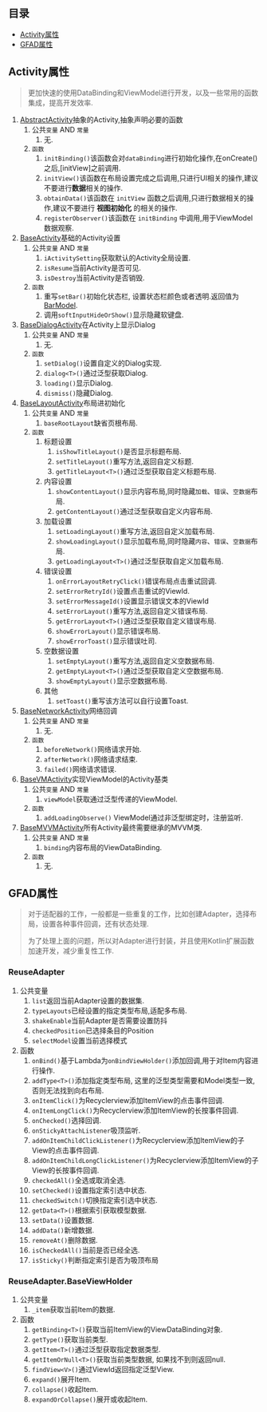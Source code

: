 ## 目录

* [Activity属性](#Activity属性)
* [GFAD属性](#GFAD属性)

## Activity属性

> 更加快速的使用DataBinding和ViewModel进行开发，以及一些常用的函数集成，提高开发效率.

1. [AbstractActivity](https://github.com/Chen-Xi-g/GFAndroid/blob/master/base_core/src/main/java/com/alvin/base_core/base/AbstractActivity.kt)抽象的Activity,抽象声明必要的函数
    1. 公共`变量` AND `常量`
        1. 无.
    2. `函数`
        1. `initBinding()`该函数会对`dataBinding`进行初始化操作,在onCreate()之后,[initView]之前调用.
        2. `initView()`该函数在布局设置完成之后调用,只进行UI相关的操作,建议不要进行**数据**相关的操作.
        3. `obtainData()`该函数在 `initView` 函数之后调用,只进行数据相关的操作,建议不要进行 **视图初始化** 的相关的操作.
        4. `registerObserver()`该函数在 `initBinding` 中调用,用于ViewModel数据观察.
2. [BaseActivity](https://github.com/Chen-Xi-g/GFAndroid/blob/master/base_core/src/main/java/com/alvin/base_core/base/BaseActivity.kt)基础的Activity设置
    1. 公共`变量` AND `常量`
        1. `iActivitySetting`获取默认的Activity全局设置.
        2. `isResume`当前Activity是否可见.
        3. `isDestroy`当前Activity是否销毁.
    2. `函数`
        1. 重写`setBar()`初始化状态栏,
           设置状态栏颜色或者透明.返回值为[BarModel](https://github.com/Chen-Xi-g/GFAndroid/blob/master/base_core/src/main/java/com/alvin/base_core/model/BarModel.kt).
        2. 调用`softInputHideOrShow()`显示隐藏软键盘.
3. [BaseDialogActivity](https://github.com/Chen-Xi-g/GFAndroid/blob/master/base_core/src/main/java/com/alvin/base_core/base/BaseDialogActivity.kt)在Activity上显示Dialog
    1. 公共`变量` AND `常量`
        1. 无.
    2. `函数`
        1. `setDialog()`设置自定义的Dialog实现.
        2. `dialog<T>()`通过泛型获取Dialog.
        3. `loading()`显示Dialog.
        4. `dismiss()`隐藏Dialog.
4. [BaseLayoutActivity](https://github.com/Chen-Xi-g/GFAndroid/blob/master/base_core/src/main/java/com/alvin/base_core/base/BaseLayoutActivity.kt)布局进初始化
    1. 公共`变量` AND `常量`
        1. `baseRootLayout`缺省页根布局.
    2. `函数`
        1. 标题设置
            1. `isShowTitleLayout()`是否显示标题布局.
            2. `setTitleLayout()`重写方法,返回自定义标题.
            3. `getTitleLayout<T>()`通过泛型获取自定义标题布局.
        2. 内容设置
            1. `showContentLayout()`显示内容布局,同时隐藏`加载`、`错误`、`空数据`布局.
            2. `getContentLayout()`通过泛型获取自定义内容布局.
        3. 加载设置
            1. `setLoadingLayout()`重写方法,返回自定义加载布局.
            2. `showLoadingLayout()`显示加载布局,同时隐藏`内容`、`错误`、`空数据`布局.
            3. `getLoadingLayout<T>()`通过泛型获取自定义加载布局.
        4. 错误设置
            1. `onErrorLayoutRetryClick()`错误布局点击重试回调.
            2. `setErrorRetryId()`设置点击重试的ViewId.
            3. `setErrorMessageId()`设置显示错误文本的ViewId
            4. `setErrorLayout()`重写方法,返回自定义错误布局.
            5. `getErrorLayout<T>()`通过泛型获取自定义错误布局.
            6. `showErrorLayout()`显示错误布局.
            7. `showErrorToast()`显示错误吐司.
        5. 空数据设置
            1. `setEmptyLayout()`重写方法,返回自定义空数据布局.
            2. `getEmptyLayout<T>()`通过泛型获取自定义空数据布局.
            3. `showEmptyLayout()`显示空数据布局.
        6. 其他
            1. `setToast()`重写该方法可以自行设置Toast.
5. [BaseNetworkActivity](https://github.com/Chen-Xi-g/GFAndroid/blob/master/base_core/src/main/java/com/alvin/base_core/base/BaseNetworkActivity.kt)网络回调
    1. 公共`变量` AND `常量`
        1. 无.
    2. `函数`
        1. `beforeNetwork()`网络请求开始.
        2. `afterNetwork()`网络请求结束.
        3. `failed()`网络请求错误.
6. [BaseVMActivity](https://github.com/Chen-Xi-g/GFAndroid/blob/master/base_core/src/main/java/com/alvin/base_core/base/BaseVMActivity.kt)实现ViewModel的Activity基类
    1. 公共`变量` AND `常量`
        1. `viewModel`获取通过泛型传递的ViewModel.
    2. `函数`
        1. `addLoadingObserve()` ViewModel通过非泛型绑定时，注册监听.
7. [BaseMVVMActivity](https://github.com/Chen-Xi-g/GFAndroid/blob/master/base_core/src/main/java/com/alvin/base_core/base/BaseMVVMActivity.kt)所有Activity最终需要继承的MVVM类.
    1. 公共`变量` AND `常量`
        1. `binding`内容布局的ViewDataBinding.
    2. `函数`
        1. 无.

## GFAD属性

>对于适配器的工作，一般都是一些重复的工作，比如创建Adapter，选择布局，设置各种事件回调，还有状态处理.
>
>为了处理上面的问题，所以对Adapter进行封装，并且使用Kotlin扩展函数加速开发，减少重复性工作.

### ReuseAdapter

1. 公共变量
    1. `list`返回当前Adapter设置的数据集.
    2. `typeLayouts`已经设置的指定类型布局,适配多布局.
    3. `shakeEnable`当前Adapter是否需要设置防抖
    4. `checkedPosition`已选择条目的Position
    5. `selectModel`设置当前选择模式
2. 函数
    1. `onBind()`基于Lambda为`onBindViewHolder()`添加回调,用于对Item内容进行操作.
    2. `addType<T>()`添加指定类型布局, 这里的泛型类型需要和Model类型一致, 否则无法找到向右布局.
    3. `onItemClick()`为Recyclerview添加ItemView的点击事件回调.
    4. `onItemLongClick()`为Recyclerview添加ItemView的长按事件回调.
    5. `onChecked()`选择回调.
    6. `onStickyAttachListener`吸顶监听.
    7. `addOnItemChildClickListener()`为Recyclerview添加ItemView的子View的点击事件回调.
    8. `addOnItemChildLongClickListener()`为Recyclerview添加ItemView的子View的长按事件回调.
    9. `checkedAll()`全选或取消全选.
    10. `setChecked()`设置指定索引选中状态.
    11. `checkedSwitch()`切换指定索引选中状态.
    12. `getData<T>()`根据索引获取模型数据.
    13. `setData()`设置数据.
    14. `addData()`新增数据.
    15. `removeAt()`删除数据.
    16. `isCheckedAll()`当前是否已经全选.
    17. `isSticky()`判断指定索引是否为吸顶布局

### ReuseAdapter.BaseViewHolder

1. 公共变量
    1. `_item`获取当前Item的数据.
2. 函数
    1. `getBinding<T>()`获取当前ItemView的ViewDataBinding对象.
    2. `getType()`获取当前类型.
    3. `getItem<T>()`通过泛型获取指定数据类型.
    4. `getItemOrNull<T>()`获取当前类型数据, 如果找不到则返回null.
    5. `findView<V>()`通过ViewId返回指定泛型View.
    6. `expand()`展开Item.
    7. `collapse()`收起Item.
    8. `expandOrCollapse()`展开或收起Item.
